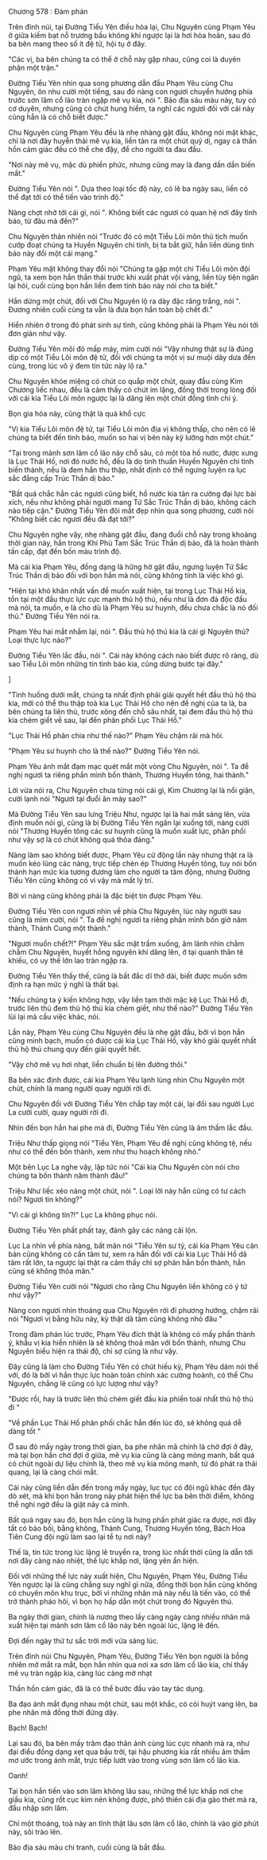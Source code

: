 




Chương 578 : Đàm phán


Trên đỉnh núi, tại Đường Tiểu Yên điều hòa lại, Chu Nguyên cùng Phạm Yêu ở giữa kiếm bạt nỗ trương bầu không khí ngược lại là hơi hòa hoãn, sau đó ba bên mang theo số ít đệ tử, hội tụ ở đây.

"Các vị, ba bên chúng ta có thể ở chỗ này gặp nhau, cũng coi là duyên phận một trận."

Đường Tiểu Yên nhìn qua song phương dẫn đầu Phạm Yêu cùng Chu Nguyên, ôn nhu cười một tiếng, sau đó nàng con ngươi chuyển hướng phía trước sơn lâm cổ lão tràn ngập mê vụ kia, nói ". Bảo địa sáu màu này, tuy có cơ duyên, nhưng cũng có chút hung hiểm, ta nghĩ các ngươi đối với cái này cũng hẳn là có chỗ biết được."

Chu Nguyên cùng Phạm Yêu đều là nhẹ nhàng gật đầu, không nói mặt khác, chỉ là nơi đây huyễn thải mê vụ kia, liền tản ra một chút quỷ dị, ngay cả thần hồn cảm giác đều có thể che đậy, để cho người ta đau đầu.

"Nơi này mê vụ, mặc dù phiền phức, nhưng cũng may là đang dần dần biến mất."

Đường Tiểu Yên nói ". Dựa theo loại tốc độ này, có lẽ ba ngày sau, liền có thể đạt tới có thể tiến vào trình độ."

Nàng chợt nhớ tới cái gì, nói ". Không biết các ngươi có quan hệ nơi đây tình báo, từ đâu mà đến?"

Chu Nguyên thản nhiên nói "Trước đó có một Tiểu Lôi môn thủ tịch muốn cướp đoạt chúng ta Huyền Nguyên chi tinh, bị ta bắt giữ, hắn liền dùng tình báo này đổi một cái mạng."

Phạm Yêu mặt không thay đổi nói "Chúng ta gặp một chi Tiểu Lôi môn đội ngũ, ta xem bọn hắn thần thái trước khi xuất phát vội vàng, liền tùy tiện ngăn lại hỏi, cuối cùng bọn hắn liền đem tình báo này nói cho ta biết."

Hắn dừng một chút, đối với Chu Nguyên lộ ra dày đặc răng trắng, nói ". Đương nhiên cuối cùng ta vẫn là đưa bọn hắn toàn bộ chết đi."

Hiển nhiên ở trong đó phát sinh sự tình, cũng không phải là Phạm Yêu nói tới đơn giản như vậy.

Đường Tiểu Yên môi đỏ mấp máy, mỉm cười nói "Vậy nhưng thật sự là đúng dịp có một Tiểu Lôi môn đệ tử, đối với chúng ta một vị sư muội dây dưa đến cùng, trong lúc vô ý đem tin tức này lộ ra."

Chu Nguyên khóe miệng có chút co quắp một chút, quay đầu cùng Kim Chương liếc nhau, đều là cảm thấy có chút im lặng, đồng thời trong lòng đối với cái kia Tiểu Lôi môn ngược lại là dâng lên một chút đồng tình chi ý.

Bọn gia hỏa này, cũng thật là quá khổ cực

"Vị kia Tiểu Lôi môn đệ tử, tại Tiểu Lôi môn địa vị không thấp, cho nên có lẽ chúng ta biết đến tình báo, muốn so hai vị bên này kỹ lưỡng hơn một chút."

"Tại trong mảnh sơn lâm cổ lão này chỗ sâu, có một tòa hồ nước, được xưng là Lục Thải Hồ, nơi đó nước hồ, đều là do tinh thuần Huyền Nguyên chi tinh biến thành, nếu là đem hắn thu thập, nhất định có thể ngưng luyện ra lục sắc đẳng cấp Trúc Thần dị bảo."

"Bất quá chắc hẳn các ngươi cũng biết, hồ nước kia tản ra cường đại lực bài xích, nếu như không phải người mang Tứ Sắc Trúc Thần dị bảo, không cách nào tiếp cận." Đường Tiểu Yên đôi mắt đẹp nhìn qua song phương, cười nói "Không biết các ngươi đều đã đạt tới?"

Chu Nguyên nghe vậy, nhẹ nhàng gật đầu, đang đuổi chỗ này trong khoảng thời gian này, hắn trong Khí Phủ Tam Sắc Trúc Thần dị bảo, đã là hoàn thành tấn cấp, đạt đến bốn màu trình độ.

Mà cái kia Phạm Yêu, đồng dạng là hững hờ gật đầu, ngưng luyện Tứ Sắc Trúc Thần dị bảo đối với bọn hắn mà nói, cũng không tính là việc khó gì.

"Hiện tại khó khăn nhất vấn đề muốn xuất hiện, tại trong Lục Thải Hồ kia, tồn tại một đầu thực lực cực mạnh thủ hộ thú, nếu như là đơn đả độc đấu mà nói, ta muốn, e là cho dù là Phạm Yêu sư huynh, đều chưa chắc là nó đối thủ." Đường Tiểu Yên nói ra.

Phạm Yêu hai mắt nhắm lại, nói ". Đầu thủ hộ thú kia là cái gì Nguyên thú? Loại thực lực nào?"

Đường Tiểu Yên lắc đầu, nói ". Cái này không cách nào biết được rõ ràng, dù sao Tiểu Lôi môn những tin tình báo kia, cũng dừng bước tại đây."

]

"Tình huống dưới mắt, chúng ta nhất định phải giải quyết hết đầu thủ hộ thú kia, mới có thể thu thập toà kia Lục Thải Hồ cho nên đề nghị của ta là, ba bên chúng ta liên thủ, trước xông đến chỗ sâu nhất, tại đem đầu thủ hộ thú kia chém giết về sau, lại đến phân phối Lục Thải Hồ."

"Lục Thải Hồ phân chia như thế nào?" Phạm Yêu chậm rãi mà hỏi.

"Phạm Yêu sư huynh cho là thế nào?" Đường Tiểu Yên nói.

Phạm Yêu ánh mắt đạm mạc quét mắt một vòng Chu Nguyên, nói ". Ta đề nghị ngươi ta riêng phần mình bốn thành, Thương Huyền tông, hai thành."

Lời vừa nói ra, Chu Nguyên chưa từng nói cái gì, Kim Chương lại là nổi giận, cười lạnh nói "Ngươi tại đuổi ăn mày sao?"

Mà Đường Tiểu Yên sau lưng Triệu Như, ngược lại là hai mắt sáng lên, vừa định muốn nói gì, cũng là bị Đường Tiểu Yên ngăn lại xuống tới, nàng cười nói "Thương Huyền tông các sư huynh cũng là muốn xuất lực, phân phối như vậy sợ là có chút không quá thỏa đáng."

Nàng làm sao không biết được, Phạm Yêu cử động lần này nhưng thật ra là muốn kéo lũng các nàng, trực tiếp chèn ép Thương Huyền tông, tuy nói bốn thành hạn mức kia tương đương làm cho người ta tâm động, nhưng Đường Tiểu Yên cũng không có vì vậy mà mất lý trí.

Bởi vì nàng cũng không phải là đặc biệt tin được Phạm Yêu.

Đường Tiểu Yên con ngươi nhìn về phía Chu Nguyên, lúc này người sau cũng là mỉm cười, nói ". Ta đề nghị ngươi ta riêng phần mình bốn giờ năm thành, Thánh Cung một thành."

"Ngươi muốn chết?!" Phạm Yêu sắc mặt trầm xuống, âm lãnh nhìn chằm chằm Chu Nguyên, huyết hồng nguyên khí dâng lên, ở tại quanh thân tê khiếu, có uy thế lớn lao tràn ngập ra.

Đường Tiểu Yên thấy thế, cũng là bất đắc dĩ thở dài, biết được muốn sớm định ra hạn mức ý nghĩ là thất bại.

"Nếu chúng ta ý kiến không hợp, vậy liền tạm thời mặc kệ Lục Thải Hồ đi, trước liên thủ đem thủ hộ thú kia chém giết, như thế nào?" Đường Tiểu Yên lùi lại mà cầu việc khác, nói.

Lần này, Phạm Yêu cùng Chu Nguyên đều là nhẹ gật đầu, bởi vì bọn hắn cũng minh bạch, muốn có được cái kia Lục Thải Hồ, vậy khó giải quyết nhất thủ hộ thú chung quy đến giải quyết hết.

"Vậy chờ mê vụ hơi nhạt, liền chuẩn bị lên đường thôi."

Ba bên xác định được, cái kia Phạm Yêu lạnh lùng nhìn Chu Nguyên một chút, chính là mang người quay người rời đi.

Chu Nguyên đối với Đường Tiểu Yên chắp tay một cái, lại đối sau người Lục La cười cười, quay người rời đi.

Nhìn đến bọn hắn hai phe mà đi, Đường Tiểu Yên cũng là âm thầm lắc đầu.

Triệu Như thấp giọng nói "Tiểu Yên, Phạm Yêu đề nghị cũng không tệ, nếu như có thể đến bốn thành, xem như thu hoạch không nhỏ."

Một bên Lục La nghe vậy, lập tức nói "Cái kia Chu Nguyên còn nói cho chúng ta bốn thành năm thành đâu!"

Triệu Như liếc xéo nàng một chút, nói ". Loại lời này hắn cũng có tư cách nói? Ngươi tin không?"

"Vì cái gì không tin?!" Lục La không phục nói.

Đường Tiểu Yên phất phất tay, đánh gãy các nàng cãi lộn.

Lục La nhìn về phía nàng, bất mãn nói "Tiểu Yên sư tỷ, cái kia Phạm Yêu căn bản cũng không có cần tâm tư, xem ra hắn đối với cái kia Lục Thải Hồ dã tâm rất lớn, ta ngược lại thật ra cảm thấy chỉ sợ phân hắn bốn thành, hắn cũng sẽ không thỏa mãn."

Đường Tiểu Yên cười nói "Ngươi cho rằng Chu Nguyên liền không có ý tứ như vậy?"

Nàng con ngươi nhìn thoáng qua Chu Nguyên rời đi phương hướng, chậm rãi nói "Ngươi vị bằng hữu này, kỳ thật dã tâm cũng không nhỏ đâu "

Trong đàm phán lúc trước, Phạm Yêu đích thật là không có mấy phần thành ý, khẩu vị kia hiển nhiên là sẽ không thoả mãn với bốn thành, nhưng Chu Nguyên biểu hiện ra thái độ, chỉ sợ cũng là như vậy.

Đây cũng là làm cho Đường Tiểu Yên có chút hiếu kỳ, Phạm Yêu dám nói thế với, đó là bởi vì hắn thực lực hoàn toàn chính xác cường hoành, có thể Chu Nguyên, chẳng lẽ cũng có lực lượng như vậy?

"Được rồi, hay là trước liên thủ chém giết đầu kia phiền toái nhất thủ hộ thú đi "

"Về phần Lục Thải Hồ phân phối chắc hẳn đến lúc đó, sẽ không quá dễ dàng tốt "

Ở sau đó mấy ngày trong thời gian, ba phe nhân mã chính là chờ đợi ở đây, mà tại bọn hắn chờ đợi ở giữa, mê vụ kia cũng là càng mỏng manh, bất quá có chút ngoài dự liệu chính là, theo mê vụ kia mỏng manh, từ đó phát ra thải quang, lại là càng chói mắt.

Cái này cũng liền dẫn đến trong mấy ngày, lục tục có đội ngũ khác đến đây dò xét, mà khi bọn hắn trong này phát hiện thế lực ba bên thời điểm, không thể nghi ngờ đều là giật nảy cả mình.

Bất quá ngay sau đó, bọn hắn cũng là hưng phấn phát giác ra được, nơi đây tất có bảo bối, bằng không, Thánh Cung, Thương Huyền tông, Bách Hoa Tiên Cung đội ngũ làm sao lại tề tụ nơi này?

Thế là, tin tức trong lúc lặng lẽ truyền ra, trong lúc nhất thời cũng là dẫn tới nơi đây càng náo nhiệt, thế lực khắp nơi, lặng yên ẩn hiện.

Đối với những thế lực này xuất hiện, Chu Nguyên, Phạm Yêu, Đường Tiểu Yên ngược lại là cũng chẳng suy nghĩ gì nữa, đồng thời bọn hắn cũng không có chuyên môn khu trục, bởi vì những nhân mã này nếu là tiến vào, có thể trở thành pháo hôi, vì bọn họ hấp dẫn một chút trong đó Nguyên thú.

Ba ngày thời gian, chính là nương theo lấy càng ngày càng nhiều nhân mã xuất hiện tại mảnh sơn lâm cổ lão này bên ngoài lúc, lặng lẽ đến.

Đợi đến ngày thứ tư sắc trời mới vừa sáng lúc.

Trên đỉnh núi Chu Nguyên, Phạm Yêu, Đường Tiểu Yên bọn người là bỗng nhiên mở mắt ra mắt, bọn hắn nhìn qua nơi xa sơn lâm cổ lão kia, chỉ thấy mê vụ tràn ngập kia, càng lúc càng mờ nhạt

Thần hồn cảm giác, đã là có thể bước đầu vào tay tác dụng.

Ba đạo ánh mắt đụng nhau một chút, sau một khắc, có còi huýt vang lên, ba phe nhân mã đồng thời đứng dậy.

Bạch! Bạch!

Lại sau đó, ba bên mấy trăm đạo thân ảnh cùng lúc cực nhanh mà ra, như đại điểu đồng dạng xẹt qua bầu trời, tại hậu phương kia rất nhiều âm thầm mơ ước trong ánh mắt, trực tiếp lướt vào trong vùng sơn lâm cổ lão kia.

Oanh!

Tại bọn hắn tiến vào sơn lâm không lâu sau, những thế lực khắp nơi che giấu kia, cũng rốt cục kìm nén không được, phô thiên cái địa gào thét mà ra, đầu nhập sơn lâm.

Chỉ một thoáng, toà này an tĩnh thật lâu sơn lâm cổ lão, chính là vào giờ phút này, sôi trào lên.

Bảo địa sáu màu chi tranh, cuối cùng là bắt đầu.





